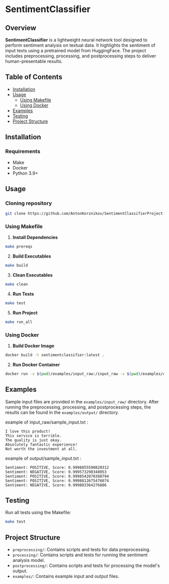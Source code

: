 # SentimentClassifier

## Overview

**SentimentClassifier** is a lightweight neural network tool designed to perform sentiment analysis on textual data. It highlights the sentiment of input texts using a pretrained model from HuggingFace. The project includes preprocessing, processing, and postprocessing steps to deliver human-presentable results.

## Table of Contents

- [Installation](#installation)
- [Usage](#usage)
  - [Using Makefile](#using-makefile)
  - [Using Docker](#using-docker)
- [Examples](#examples)
- [Testing](#testing)
- [Project Structure](#project-structure)

## Installation

### Requirements

- Make
- Docker
- Python 3.9+

## Usage

### Cloning repository

```bash
git clone https://github.com/AntonKorznikov/SentimentClassifierProject.git
```
### Using Makefile

1. **Install Dependencies**
```bash
make prereqs
```
2. **Build Executables**
```bash
make build
```
3. **Clean Executables**
```bash
make clean
```
4. **Run Tests**
```bash
make test
```
5. **Run Project**
```bash
make run_all
```

### Using Docker

1. **Build Docker Image**
```bash
docker build -t sentimentclassifier:latest .
```

2. **Run Docker Container**
```bash
docker run -v $(pwd)/examples/input_raw:/input_raw -v $(pwd)/examples/output:/output sentimentclassifier:latest
```

## Examples

Sample input files are provided in the `examples/input_raw/` directory. After running the preprocessing, processing, and postprocessing steps, the results can be found in the `examples/output/` directory.

example of input_raw/sample_input.txt :
```
I love this product!
This service is terrible.
The quality is just okay.
Absolutely fantastic experience!
Not worth the investment at all.
```

example of output/sample_input.txt :
```
Sentiment: POSITIVE, Score: 0.9998855590820312
Sentiment: NEGATIVE, Score: 0.999573290348053
Sentiment: POSITIVE, Score: 0.9998542070388794
Sentiment: POSITIVE, Score: 0.9998812675476074
Sentiment: NEGATIVE, Score: 0.999803364276886
```

## Testing

Run all tests using the Makefile:
```bash
make test
```

## Project Structure

- `preprocessing/`: Contains scripts and tests for data preprocessing.
- `processing/`: Contains scripts and tests for running the sentiment analysis model.
- `postprocessing/`: Contains scripts and tests for processing the model's output.
- `examples/`: Contains example input and output files.
